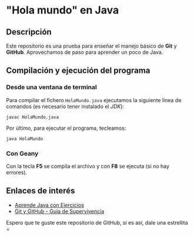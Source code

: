 # "Hola mundo" en Java

## Descripción

Este repositorio es una prueba para enseñar el manejo básico de **Git** y **GitHub**. Aprovechamos de paso para aprender un poco de Java.

## Compilación y ejecución del programa

### Desde una ventana de terminal

Para compilar el fichero `HolaMundo.java` ejecutamos la siguiente línea de comandos (es necesario tener instalado el *JDK*):

```console
javac HolaMundo.java
```

Por último, para ejecutar el programa, tecleamos:

```console
java HolaMundo
```

### Con Geany

Con la tecla **F5** se compila el archivo y con **F8** se ejecuta (si no hay errores).

## Enlaces de interés

* [Aprende Java con Ejercicios](https://leanpub.com/aprendejava)
* [Git y GitHub - Guía de Supervivencia](https://leanpub.com/gitygithub/)

Espero que te guste este repositorio de GitHub, si es así, dale una estrellita :star:

